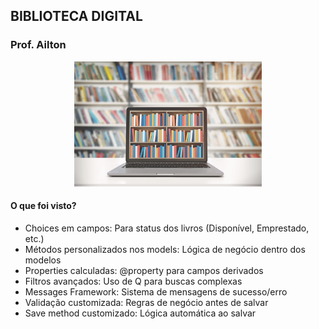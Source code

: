 ## BIBLIOTECA DIGITAL
### Prof. Ailton

<center>
  <img src="https://github.com/ailton-santos/Python_Django/blob/main/05_AULA%2005/Biblioteca/Bibio.png" alt="Descrição da imagem" width="300" height="200">
</center>

#### O que foi visto?

- Choices em campos: Para status dos livros (Disponível, Emprestado, etc.)
- Métodos personalizados nos models: Lógica de negócio dentro dos modelos
- Properties calculadas: @property para campos derivados
- Filtros avançados: Uso de Q para buscas complexas
- Messages Framework: Sistema de mensagens de sucesso/erro
- Validação customizada: Regras de negócio antes de salvar
- Save method customizado: Lógica automática ao salvar
